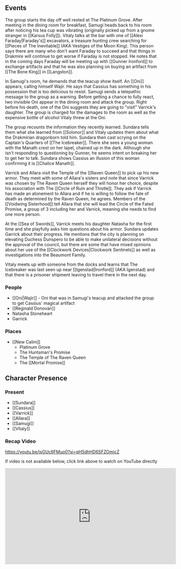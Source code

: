 ## Events
The group starts the day off well rested at The Platinum Grove. After meeting in the dining room for breakfast, Samugi heads back to his room after noticing his tea cup was vibrating (originally picked up from a gnome stranger in [[Karsus Folly]]). Vitaly talks at the bar with one of [[Alexi Faraday|Faraday's]] excavators, a treasure hunting crew searching for [[Pieces of The Inevitable]] (AKA Vestiges of the Moon King). This person says there are many who don't want Faraday to succeed and that things in Drakmire will continue to get worse if Faraday is not stopped. He notes that in the coming days Faraday will be meeting up with [[Gunner Ironford]] to exchange artifacts and that he was also planning on buying an artifact from [[The Bone King]] in [[Langston]].

In Samugi's room, he demands that the teacup show itself. An [[Oni]] appears, calling himself Wajir. He says that Cassius has something in his possession that is too delicious to resist. Samugi sends a telepathic message to the group as a warning. Before getting a chance to fully react, two invisible Oni appear in the dining room and attack the group. Right before his death, one of the Oni suggests they are going to "visit" Varrick's daughter. The group is charged for the damages to the room as well as the expensive bottle of alcohol Vitaly threw at the Oni.

The group recounts the information they recently learned. Sundara tells them what she learned from [[Solonor]] and Vitaly updates them about what the Drakmirian dragonborn told him. Sundara then cast scrying on the Captain's Quarters of [[The Icebreaker]]. There she sees a young woman with the Manath crest on her lapel, chained up in the dark. Although she isn't responding to questioning by Gunner, he seems intent on breaking her to get her to talk. Sundara shows Cassius an illusion of this woman confirming it is [[Chalice Manath]]. 

Varrick and Allara visit the Temple of the [[Raven Queen]] to pick up his new armor. They meet with some of Allara's sisters and note that since Varrick was chosen by The Raven Queen herself they will honor her choice, despite his association with The [[Circle of Ruin and Thistle]]. They ask if Varrick has made an atonement to Allara and if he is willing to follow the fate of death as determined by the Raven Queen, he agrees. Members of the [[Voidwing Sisterhood]] tell Allara that she will lead the Circle of the Fated Promise, a group of 3 including her and Varrick, meaning she needs to find one more person.

At the [[Sea of Swords]], Varrick meets his daughter Natasha for the first time and she playfully asks him questions about his armor. Sundara updates Garrick about their progress. He mentions that the city is planning on elevating Duchess Dunspero to be able to make unilateral decisions without the approval of the council, but there are some that have mixed opinions about her use of the [[Clockwork Devices|Clockwork Sentinels]] as well as investigations into the Beaumont Family. 

Vitaly meets up with someone from the docks and learns that The Icebreaker was last seen up near [[Igenstad|Ironford]] (AKA Igenstad) and that there is a prisoner shipment leaving to travel there in the next day.


### People
- [[Oni|Wajir]] - Oni that was in Samugi's teacup and attacked the group to get Cassius' magical artifact 
- [[Reginald Donovan]] 
- Natasha Stoneheart 
- Garrick 

### Places 
- [[New Calim]] 
	- Platinum Grove
	- The Huntsman's Promise
	- The Temple of The Raven Queen
	- The [[Mortal Promise]] 

## Character Presence 
### Present
- [[Sundara]] 
- [[Cassius]] 
- [[Varrick]] 
- [[Allara]] 
- [[Samugi]] 
- [[Vitaly]] 

### Recap Video
https://youtu.be/jsGUc6FMuo0?si=qH5dhHD6SFZOmicZ

If video is not available below, click link above to watch on YouTube directly

<iframe width="560" height="315" src="https://www.youtube.com/embed/jsGUc6FMuo0?si=qH5dhHD6SFZOmicZ" title="YouTube video player" frameborder="0" allow="accelerometer; autoplay; clipboard-write; encrypted-media; gyroscope; picture-in-picture; web-share" referrerpolicy="strict-origin-when-cross-origin" allowfullscreen></iframe> 